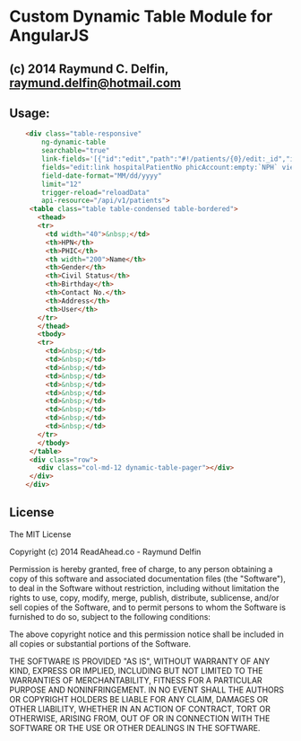 # Custom Dynamic Table Module for AngularJS

## (c) 2014 Raymund C. Delfin, raymund.delfin@hotmail.com

## Usage:

```html
    <div class="table-responsive"
        ng-dynamic-table
        searchable="true"
        link-fields='[{"id":"edit","path":"#!/patients/{0}/edit:_id","iconOnly":"fa fa-edit","label":"Edit"},{"id":"view","path":"#!/patients/{0}:_id","fields":["lastName","firstName","middleName"],"format":"{0}, {1} {2}"}]'
        fields="edit:link hospitalPatientNo phicAccount:empty:`NPH` view:link gender civilStatus birthday:date contactNumber address user.name"
        field-date-format="MM/dd/yyyy"
        limit="12"
        trigger-reload="reloadData"
        api-resource="/api/v1/patients">
     <table class="table table-condensed table-bordered">
       <thead>
       <tr>
         <td width="40">&nbsp;</td>
         <th>HPN</th>
         <th>PHIC</th>
         <th width="200">Name</th>
         <th>Gender</th>
         <th>Civil Status</th>
         <th>Birthday</th>
         <th>Contact No.</th>
         <th>Address</th>
         <th>User</th>
       </tr>
       </thead>
       <tbody>
       <tr>
         <td>&nbsp;</td>
         <td>&nbsp;</td>
         <td>&nbsp;</td>
         <td>&nbsp;</td>
         <td>&nbsp;</td>
         <td>&nbsp;</td>
         <td>&nbsp;</td>
         <td>&nbsp;</td>
         <td>&nbsp;</td>
         <td>&nbsp;</td>
       </tr>
       </tbody>
     </table>
     <div class="row">
       <div class="col-md-12 dynamic-table-pager"></div>
     </div>
    </div>
```

## License

The MIT License

Copyright (c) 2014 ReadAhead.co - Raymund Delfin

Permission is hereby granted, free of charge, to any person obtaining a copy
of this software and associated documentation files (the "Software"), to deal
in the Software without restriction, including without limitation the rights
to use, copy, modify, merge, publish, distribute, sublicense, and/or sell
copies of the Software, and to permit persons to whom the Software is
furnished to do so, subject to the following conditions:

The above copyright notice and this permission notice shall be included in
all copies or substantial portions of the Software.

THE SOFTWARE IS PROVIDED "AS IS", WITHOUT WARRANTY OF ANY KIND, EXPRESS OR
IMPLIED, INCLUDING BUT NOT LIMITED TO THE WARRANTIES OF MERCHANTABILITY,
FITNESS FOR A PARTICULAR PURPOSE AND NONINFRINGEMENT. IN NO EVENT SHALL THE
AUTHORS OR COPYRIGHT HOLDERS BE LIABLE FOR ANY CLAIM, DAMAGES OR OTHER
LIABILITY, WHETHER IN AN ACTION OF CONTRACT, TORT OR OTHERWISE, ARISING FROM,
OUT OF OR IN CONNECTION WITH THE SOFTWARE OR THE USE OR OTHER DEALINGS IN
THE SOFTWARE.
